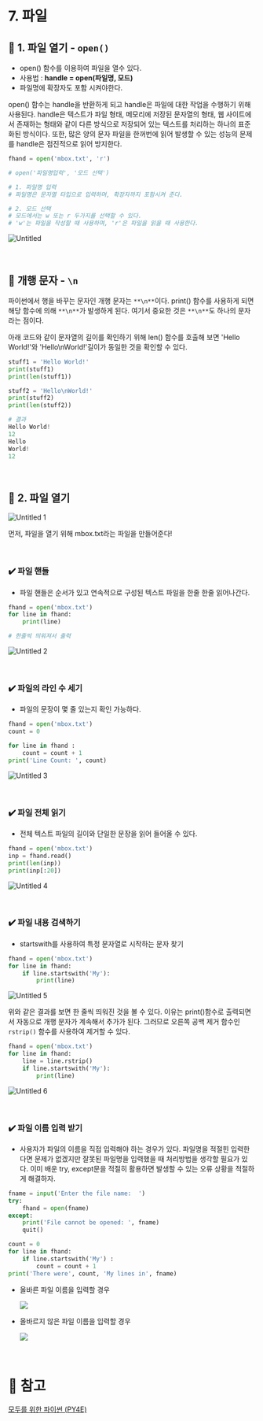 # 7. 파일

## 📁 1. 파일 열기 - `open()`

- open() 함수를 이용하여 파일을 열수 있다.
- 사용법 : **handle = open(파일명, 모드)**
- 파일명에 확장자도 포함 시켜야한다.

open() 함수는 handle을 반환하게 되고 handle은 파일에 대한 작업을 수행하기 위해 사용된다. handle은 텍스트가 파일 형태, 메모리에 저장된 문자열의 형태, 웹 사이트에서 존재하는 형태와 같이 다른 방식으로 저장되어 있는 텍스트를 처리하는 하나의 표준화된 방식이다. 또한, 많은 양의 문자 파일을 한꺼번에 읽어 발생할 수 있는 성능의 문제를 handle은 점진적으로 읽어 방지한다.

```python
fhand = open('mbox.txt', 'r')

# open('파일명입력', '모드 선택')

# 1. 파일명 입력
# 파일명은 문자열 타입으로 입력하며, 확장자까지 포함시켜 준다.

# 2. 모드 선택
# 모드에서는 w 또는 r 두가지를 선택할 수 있다.
# 'w'는 파일을 작성할 때 사용하며, 'r'은 파일을 읽을 때 사용한다.
```

![Untitled](https://user-images.githubusercontent.com/55828162/128469161-b5fa35a9-a6ab-4f1f-8f9b-0665b6740363.png)

<br>

## 📎 개행 문자 - `\n`

파이썬에서 행을 바꾸는 문자인 개행 문자는 `**\n**`이다. print() 함수를 사용하게 되면 해당 함수에 의해 `**\n**`가 발생하게 된다. 여기서 중요한 것은 `**\n**`도 하나의 문자라는 점이다. 

아래 코드와 같이 문자열의 길이를 확인하기 위해 len() 함수를 호출해 보면 'Hello World!'와 'Hello\nWorld!'길이가 동일한 것을 확인할 수 있다.

```python
stuff1 = 'Hello World!'
print(stuff1)
print(len(stuff1))

stuff2 = 'Hello\nWorld!'
print(stuff2)
print(len(stuff2))

# 결과
Hello World!
12
Hello
World!
12
```

<br>

## 📁 2. 파일 열기

![Untitled 1](https://user-images.githubusercontent.com/55828162/128469164-8fd8d7dd-fc31-47df-8a2d-2c70c082370c.png)

먼저, 파일을 열기 위해 mbox.txt라는 파일을 만들어준다!

<br>

### ✔️ 파일 핸들

- 파일 핸들은 순서가 있고 연속적으로 구성된 텍스트 파일을 한줄 한줄 읽어나간다.

```python
fhand = open('mbox.txt')
for line in fhand:
    print(line)

# 한줄씩 띄워져서 출력
```

![Untitled 2](https://user-images.githubusercontent.com/55828162/128469165-57039f89-b0a6-4cb9-a8f2-06438b6adfe0.png)

<br>

### ✔️ 파일의 라인 수 세기

- 파일의 문장이 몇 줄 있는지 확인 가능하다.

```python
fhand = open('mbox.txt')
count = 0

for line in fhand :
    count = count + 1
print('Line Count: ', count)
```

![Untitled 3](https://user-images.githubusercontent.com/55828162/128469166-e92efdb9-b8a8-43d2-9cf4-d1955fc385c7.png)

<br>

### ✔️ 파일 전체 읽기

- 전체 텍스트 파일의 길이와 단일한 문장을 읽어 들어올 수 있다.

```python
fhand = open('mbox.txt')
inp = fhand.read()
print(len(inp))
print(inp[:20])
```

![Untitled 4](https://user-images.githubusercontent.com/55828162/128469169-d676c0be-eb24-43d8-8e26-f20d18206a94.png)

<br>

### ✔️ 파일 내용 검색하기

- startswith를 사용하여 특정 문자열로 시작하는 문자 찾기

```python
fhand = open('mbox.txt')
for line in fhand:
    if line.startswith('My'):
        print(line)
```

![Untitled 5](https://user-images.githubusercontent.com/55828162/128469171-eefef9c2-e279-42e4-85e9-cb7b65276336.png)

위와 같은 결과를 보면 한 줄씩 띄워진 것을 볼 수 있다. 이유는 print()함수로 출력되면서 자동으로 개행 문자가 계속해서 추가가 된다. 그러므로 오른쪽 공백 제거 함수인 `rstrip()` 함수를 사용하여 제거할 수 있다.

```python
fhand = open('mbox.txt')
for line in fhand:
    line = line.rstrip()
    if line.startswith('My'):
        print(line)
```

![Untitled 6](https://user-images.githubusercontent.com/55828162/128469154-80d6a1db-3970-499e-8c8c-bc3f720ded9f.png)

<br>

### ✔️ 파일 이름 입력 받기

- 사용자가 파일의 이름을 직접 입력해야 하는 경우가 있다. 파일명을 적절힌 입력한다면 문제가 없겠지만 잘못된 파일명을 입력했을 때 처리방법을 생각할 필요가 있다. 이미 배운 try, except문을 적절히 활용하면 발생할 수 있는 오류 상황을 적절하게 해결하자.

```python
fname = input('Enter the file name:  ')
try:
    fhand = open(fname)
except:
    print('File cannot be opened: ', fname)
    quit()

count = 0
for line in fhand:
    if line.startswith('My') :
        count = count + 1
print('There were', count, 'My lines in', fname)
```

- 올바른 파일 이름을 입력할 경우

  <left><img src="https://user-images.githubusercontent.com/55828162/128469157-44d7b03a-0a76-4342-9d4f-b6244f96aec6.png"></left>

- 올바르지 않은 파일 이름을 입력할 경우

  <left><img src="https://user-images.githubusercontent.com/55828162/128469160-82ad218e-63fe-4b6b-aafc-40916ab9825d.png"></left>

<br>

# 📗 참고

[모두를 위한 파이썬 (PY4E)](http://www.boostcourse.org/cs122)